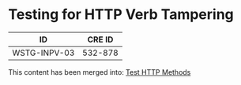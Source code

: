 # Testing for HTTP Verb Tampering

|ID          |CRE ID |
|------------|-------|
|WSTG-INPV-03|532-878|

This content has been merged into: [Test HTTP Methods](../02-Configuration_and_Deployment_Management_Testing/06-Test_HTTP_Methods.md)
